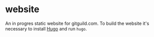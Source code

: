 website
=======

An in progres static website for gitguild.com. To build the website it's necessary to install [Hugo](http://gohugo.io/) and run `hugo`.
